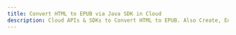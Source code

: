 ---title: Convert HTML to EPUB via Java SDK in Clouddescription: Cloud APIs & SDKs to Convert HTML to EPUB. Also Create, Edit & Render Microsoft Word & OpenOffice documents in the Cloud.---